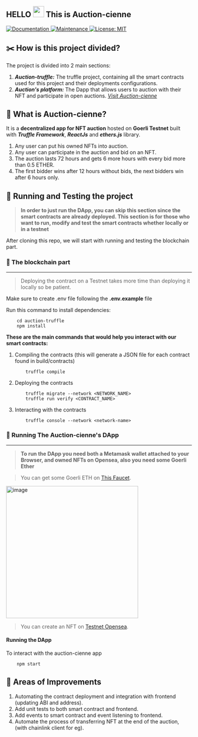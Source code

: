 HELLO <img src="https://raw.githubusercontent.com/MartinHeinz/MartinHeinz/master/wave.gif" width="30px"> This is Auction-cienne
---

<p>
  <a href="https://github.com/nour-karoui/NFT-auction#readme" target="_blank">
    <img alt="Documentation" src="https://img.shields.io/badge/documentation-yes-brightgreen.svg" />
  </a>
  <a href="https://github.com/nour-karoui/NFT-Auction/graphs/commit-activity" target="_blank">
    <img alt="Maintenance" src="https://img.shields.io/badge/Maintained%3F-yes-green.svg" />
  </a>
  <a href="https://github.com/nour-karoui/NFT-Auction/blob/main/license" target="_blank">
    <img alt="License: MIT" src="https://img.shields.io/github/license/bishkou/password-pwnd" />
  </a>
</p>

## ✂️ How is this project divided?
The project is divided into 2 main sections:
1. ***Auction-truffle:*** The truffle project, containing all the smart contracts used for this project and their deployments configurations.
2. ***Auction's platform:*** The Dapp that allows users to auction with their NFT and participate in open auctions. [*Visit Auction-cienne*](http://auction-cienne.s3-website.eu-central-1.amazonaws.com/)

## 🙌 What is Auction-cienne?
It is a **decentralized app for NFT auction** hosted on **Goerli Testnet** built with ***Truffle Framework***, ***ReactJs*** and ***ethers.js*** library.
1. Any user can put his owned NFTs into auction.
2. Any user can participate in the auction and bid on an NFT.
3. The auction lasts 72 hours and gets 6 more hours with every bid more than 0.5 ETHER.
4. The first bidder wins after 12 hours without bids, the next bidders win after 6 hours only.


## 🎯 Running and Testing the project
> **In order to just run the DApp, you can skip this section since the smart contracts are already deployed. This section is for those who want to run, modify and test the smart contracts whether locally or in a testnet**

After cloning this repo, we will start with running and testing the blockchain part.
### 📒 The blockchain part

---

> Deploying the contract on a Testnet takes more time than deploying it locally so be patient.

Make sure to create .env file following the **.env.example** file

Run this command to install dependencies:
```shell
    cd auction-truffle
    npm install
```

**These are the main commands that would help you interact with our smart contracts:**
1. Compiling the contracts (this will generate a JSON file for each contract found in build/contracts)
    ```shell
        truffle compile
    ```
2. Deploying the contracts
    ```shell
        truffle migrate --network <NETWORK_NAME>
        truffle run verify <CONTRACT_NAME>
    ```
3. Interacting with the contracts
    ```shell
        truffle console --network <network-name>
    ```
### 🚀 Running The Auction-cienne's DApp

---

> **To run the DApp you need both a Metamask wallet attached to your Browser, and owned NFTs on Opensea, also you need some Goerli Ether**

> You can get some Goerli ETH on [This Faucet](https://goerlifaucet.com/).

<img width="358" alt="image" src="https://user-images.githubusercontent.com/47257753/211004734-9d0b3b93-606f-4270-9791-22ec10397e1b.png">

> You can create an NFT on [Testnet Opensea](https://testnets.opensea.io/asset/create).

#### Running the DApp
To interact with the auction-cienne app
```shell
    npm start
```
## 🔨 Areas of Improvements
1. Automating the contract deployment and integration with frontend (updating ABI and address).
2. Add unit tests to both smart contract and frontend.
3. Add events to smart contract and event listening to frontend.
4. Automate the process of transferring NFT at the end of the auction, (with chainlink client for eg).
